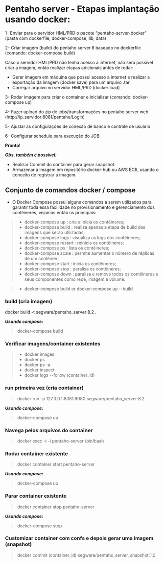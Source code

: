 # **Pentaho server - Etapas implantação usando docker:**

1- Enviar para o servidor HML/PRD o pacote "pentaho-server-docker" (pasta com dockerfile, docker-compose, lib, data)

2- Criar imagem (build) do pentaho server 8 baseado no dockerfile (comando: docker-compose build)

   Caso o servidor HML/PRD não tenha acesso a internet, não será possível criar a imagem, então realizar etapas adicionais antes de rodar:
   - Gerar imagem em máquina que possui acesso a internet e realizar a exportação da imagem (docker save) para um arquivo .tar
   - Carregar arquivo no servidor HML/PRD (docker load) 

3- Rodar imagem para criar o container e inicializar (comando: docker-compose up)

4- Fazer upload do zip de jobs/transformações no pentaho server web (http://ip_servidor:8081/pentaho/Login)

5- Ajustar as configurações de conexão de banco e controle de usuário

6- Configurar schedule para execução do JOB

**Pronto!**

_**Obs. também é possível:**_ 
 - Realizar Commit do container para gerar snapshot.
 - Armazenar a imagem em repositório docker-hub ou AWS ECR, usando o conceito de registrar a imagem.

## Conjunto de comandos docker / compose

 - O Docker Compose possui alguns comandos a serem utilizados para garantir toda essa facilidade no provisionamento e gerenciamento dos contêineres, vejamos então os principais:

>  - docker-compose up      : cria e inicia os contêineres;
>  - docker-compose build   : realiza apenas a etapa de build das imagens que serão utilizadas;
>  - docker-compose logs    : visualiza os logs dos contêineres;
>  - docker-compose restart : reinicia os contêineres;
>  - docker-compose ps      : lista os contêineres;
>  - docker-compose scale   : permite aumentar o número de réplicas de um contêiner;
>  - docker-compose start   : inicia os contêineres;
>  - docker-compose stop    : paralisa os contêineres;
>  - docker-compose down    : paralisa e remove todos os contêineres e seus componentes como rede, imagem e volume.

>  - docker-compose build or docker-compose up --build

### build (cria imagem)
docker build -t segware/pentaho_server:8.2 .

**_Usando compose:_** 
> docker-compose build

### Verificar imagens/container existentes
>  - docker images  
>  - docker ps  
>  - docker ps -a
>  - docker inspect
>  - docker logs --follow (container_id)

### run primeira vez (cria container)
> docker run -p 127.0.0.1:8081:8080 segware/pentaho_server:8.2

**_Usando compose:_** 
> docker-compose up

### Navega pelos arquivos do container
> docker exec -t -i pentaho-server /bin/bash

### Rodar container existente
> docker container start pentaho-server

**_Usando compose:_** 
> docker-compose up

### Parar container existente
> docker container stop pentaho-server

**_Usando compose:_** 
> docker-compose stop

### Customizar container com confs e depois gerar uma imagem (snapshot)
> docker commit (container_id)  segware/pentaho_server_snapshot:1.0
